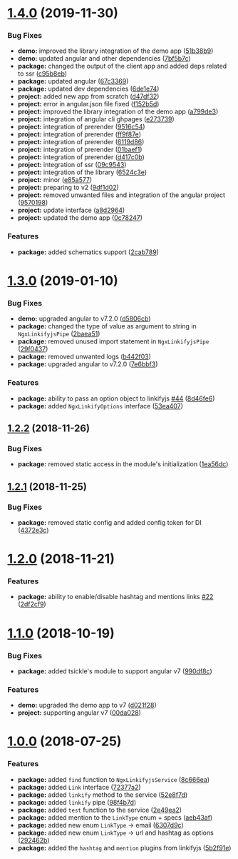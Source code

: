 # [1.4.0](https://github.com/anthonynahas/ngx-linkifyjs/compare/v1.3.0...v1.4.0) (2019-11-30)


### Bug Fixes

* **demo:** improved the library integration of the demo app ([51b38b9](https://github.com/anthonynahas/ngx-linkifyjs/commit/51b38b9e761051c6b2d3b1301d43b63f4571dee3))
* **demo:** updated angular and other dependencies ([7bf5b7c](https://github.com/anthonynahas/ngx-linkifyjs/commit/7bf5b7c1ccd71008566bfdd30f62b9b7963e93be))
* **package:** changed the output of the client app and added deps related to ssr ([c95b8eb](https://github.com/anthonynahas/ngx-linkifyjs/commit/c95b8ebce4cca7ae8dca9673b33713352790d3a0))
* **package:** updated angular ([67c3369](https://github.com/anthonynahas/ngx-linkifyjs/commit/67c3369ba662957059325d490a68c2eb5a9d6815))
* **package:** updated dev dependencies ([6de1e74](https://github.com/anthonynahas/ngx-linkifyjs/commit/6de1e7463787ceaf382bcec9851ea5b7cf4a02ce))
* **project:** added new app from scratch ([d47df32](https://github.com/anthonynahas/ngx-linkifyjs/commit/d47df3274157f3bc57b43df83936f48ca7f8cd2f))
* **project:** error in angular.json file fixed ([f152b5d](https://github.com/anthonynahas/ngx-linkifyjs/commit/f152b5d7f61c223559e7eb64e00498d43b8db14c))
* **project:** improved the library integration of the demo app ([a799de3](https://github.com/anthonynahas/ngx-linkifyjs/commit/a799de394e6361771c52c9b92e8ed00eabc16394))
* **project:** integration of angular cli ghpages ([e273739](https://github.com/anthonynahas/ngx-linkifyjs/commit/e273739c86d90618050a3095498be832613baab8))
* **project:** integration of prerender ([9516c54](https://github.com/anthonynahas/ngx-linkifyjs/commit/9516c54fdeccc6710f8407431430113586e8fac1))
* **project:** integration of prerender ([ff9f87e](https://github.com/anthonynahas/ngx-linkifyjs/commit/ff9f87edd43e3e1e50e00d60f7bd93eb19e1d9f9))
* **project:** integration of prerender ([6119d86](https://github.com/anthonynahas/ngx-linkifyjs/commit/6119d869c3a0088ffc533447e48e24690f50f9a3))
* **project:** integration of prerender ([01baef1](https://github.com/anthonynahas/ngx-linkifyjs/commit/01baef1d61bfede5451766694592ab81d72c64ea))
* **project:** integration of prerender ([d417c0b](https://github.com/anthonynahas/ngx-linkifyjs/commit/d417c0b6d88ae17a45ed2f281c956ab5ff4b6ee0))
* **project:** integration of ssr ([09c9543](https://github.com/anthonynahas/ngx-linkifyjs/commit/09c9543c3909e44fdcd328dda3ded9ff9dfe0654))
* **project:** integration of the library ([6524c3e](https://github.com/anthonynahas/ngx-linkifyjs/commit/6524c3ed7def4f32706e717ef43fec2a58bf163c))
* **project:** minor ([e85a577](https://github.com/anthonynahas/ngx-linkifyjs/commit/e85a577caf6e7eb1cbc185d175a7c4ef73bf5d74))
* **project:** preparing to v2 ([9df1d02](https://github.com/anthonynahas/ngx-linkifyjs/commit/9df1d020d0e9c7f37f5b1adc61b5a9c8cd5b0e4c))
* **project:** removed unwanted files and integration of the angular project ([9570198](https://github.com/anthonynahas/ngx-linkifyjs/commit/9570198a639f6a99178d3ed79b9ca519ce8d728e))
* **project:** update interface ([a8d2964](https://github.com/anthonynahas/ngx-linkifyjs/commit/a8d29646fd3c3d41bd30feaca891f8ed11d5a2ae))
* **project:** updated the demo app ([0c78247](https://github.com/anthonynahas/ngx-linkifyjs/commit/0c78247f8116112f61e0669ee0db43c18c36d40f))


### Features

* **package:** added schematics support ([2cab789](https://github.com/anthonynahas/ngx-linkifyjs/commit/2cab7899b0b08deadcee017171f606dca615b158))

# [1.3.0](https://github.com/anthonynahas/ngx-linkifyjs/compare/v1.2.2...v1.3.0) (2019-01-10)


### Bug Fixes

* **demo:** upgraded angular to v7.2.0 ([d5806cb](https://github.com/anthonynahas/ngx-linkifyjs/commit/d5806cb))
* **package:** changed the type of value as argument to string in `NgxLinkifyjsPipe` ([2baea51](https://github.com/anthonynahas/ngx-linkifyjs/commit/2baea51))
* **package:** removed unused import statement in  `NgxLinkifyjsPipe` ([29f0437](https://github.com/anthonynahas/ngx-linkifyjs/commit/29f0437))
* **package:** removed unwanted logs ([b442f03](https://github.com/anthonynahas/ngx-linkifyjs/commit/b442f03))
* **package:** upgraded angular to v7.2.0 ([7e6bbf3](https://github.com/anthonynahas/ngx-linkifyjs/commit/7e6bbf3))


### Features

* **package:** ability to pass an option object to linkifyjs [#44](https://github.com/anthonynahas/ngx-linkifyjs/issues/44) ([8d46fe6](https://github.com/anthonynahas/ngx-linkifyjs/commit/8d46fe6))
* **package:** added `NgxLinkifyOptions` interface ([53ea407](https://github.com/anthonynahas/ngx-linkifyjs/commit/53ea407))



## [1.2.2](https://github.com/anthonynahas/ngx-linkifyjs/compare/v1.2.1...v1.2.2) (2018-11-26)


### Bug Fixes

* **package:** removed static access in the module's initialization ([1ea56dc](https://github.com/anthonynahas/ngx-linkifyjs/commit/1ea56dc))



## [1.2.1](https://github.com/anthonynahas/ngx-linkifyjs/compare/v1.2.0...v1.2.1) (2018-11-25)


### Bug Fixes

* **package:** removed static config and added config token for DI ([4372e3c](https://github.com/anthonynahas/ngx-linkifyjs/commit/4372e3c))



# [1.2.0](https://github.com/anthonynahas/ngx-linkifyjs/compare/v1.1.0...v1.2.0) (2018-11-21)


### Features

* **package:** ability to enable/disable hashtag and mentions links [#22](https://github.com/anthonynahas/ngx-linkifyjs/issues/22) ([2df2cf9](https://github.com/anthonynahas/ngx-linkifyjs/commit/2df2cf9))



# [1.1.0](https://github.com/anthonynahas/ngx-linkifyjs/compare/v1.0.0...v1.1.0) (2018-10-19)


### Bug Fixes

* **package:** added tsickle's module to support angular v7 ([990df8c](https://github.com/anthonynahas/ngx-linkifyjs/commit/990df8c))


### Features

* **demo:** upgraded the demo app to v7 ([d021f28](https://github.com/anthonynahas/ngx-linkifyjs/commit/d021f28))
* **project:** supporting angular v7 ([00da028](https://github.com/anthonynahas/ngx-linkifyjs/commit/00da028))



# [1.0.0](https://github.com/anthonynahas/ngx-linkifyjs/compare/72377a2...v1.0.0) (2018-07-25)


### Features

* **package:** added `find` function to `NgxLinkifyjsService` ([8c666ea](https://github.com/anthonynahas/ngx-linkifyjs/commit/8c666ea))
* **package:** added `Link` interface ([72377a2](https://github.com/anthonynahas/ngx-linkifyjs/commit/72377a2))
* **package:** added `linkify` method to the service ([52e8f7d](https://github.com/anthonynahas/ngx-linkifyjs/commit/52e8f7d))
* **package:** added `linkify` pipe ([98f4b7d](https://github.com/anthonynahas/ngx-linkifyjs/commit/98f4b7d))
* **package:** added `test` function to the service ([2e49ea2](https://github.com/anthonynahas/ngx-linkifyjs/commit/2e49ea2))
* **package:** added mention to the `LinkType` enum + specs ([aeb43af](https://github.com/anthonynahas/ngx-linkifyjs/commit/aeb43af))
* **package:** added new enum `LinkType` -> email ([6307d9c](https://github.com/anthonynahas/ngx-linkifyjs/commit/6307d9c))
* **package:** added new enum `LinkType` -> url and hashtag as options ([292462b](https://github.com/anthonynahas/ngx-linkifyjs/commit/292462b))
* **package:** added the `hashtag` and `mention` plugins from linkifyjs ([5b2f91e](https://github.com/anthonynahas/ngx-linkifyjs/commit/5b2f91e))



